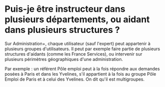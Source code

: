# Puis-je être instructeur dans plusieurs départements, ou aidant dans plusieurs structures ?

Sur Administration+, chaque utilisateur \(sauf l'expert\) peut appartenir à plusieurs groupes d'utilisateurs. Il peut par exemple faire partie de plusieurs structures d'aidants \(comme les France Services\), ou intervenir sur plusieurs périmètres géographiques d'une administration.   
  
Par exemple : un référent Pôle emploi peut à la fois répondre aux demandes posées à Paris et dans les Yvelines, s'il appartient à la fois au groupe Pôle Emploi de Paris et à celui des Yvelines. On dit qu'il est multigroupes. 



